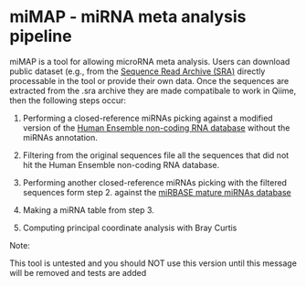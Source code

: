 miMAP - miRNA meta analysis pipeline
==========

miMAP is a tool for allowing microRNA meta analysis. Users can download public dataset (e.g., from the [Sequence Read Archive (SRA)](http://www.ncbi.nlm.nih.gov/sra) directly processable in the tool or provide their own data.
Once the sequences are extracted from the .sra archive they are made compatibale to work in Qiime, then the following steps occur:

1. Performing a closed-reference miRNAs picking against a modified version of the [Human Ensemble non-coding RNA database](ftp://ftp.ensembl.org/pub/release-73/fasta/homo_sapiens/ncrna/) without the miRNAs annotation.


2. Filtering from the original sequences file all the sequences that did not hit the Human Ensemble non-coding RNA database.


3. Performing another closed-reference miRNAs picking with the filtered sequences form step 2. against the [miRBASE mature miRNAs database](http://www.mirbase.org/ftp.shtml)


4. Making a miRNA table from step 3.


5. Computing principal coordinate analysis with Bray Curtis



Note:

This tool is untested and you should NOT use this version until this message will be removed and tests are added
